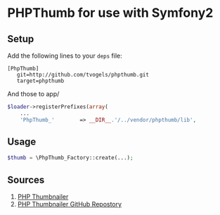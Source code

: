 PHPThumb for use with Symfony2
==============================

Setup
-----

Add the following lines to your `deps` file:

	[PhpThumb]
	   git=http://github.com/tvogels/phpthumb.git
	   target=phpthumb

And those to app/

```php
$loader->registerPrefixes(array(
    ...
    'PhpThumb_'        => __DIR__.'/../vendor/phpthumb/lib',
```

Usage
-----

```php
$thumb = \PhpThumb_Factory::create(...);
```


Sources
-------

1. [PHP Thumbnailer](http://phpthumb.gxdlabs.com/)
2. [PHP Thumbnailer GitHub Repostory](https://github.com/masterexploder/PHPThumb)